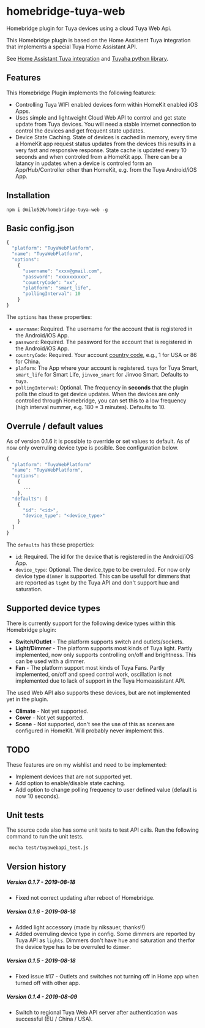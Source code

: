 # homebridge-tuya-web

Homebridge plugin for Tuya devices using a cloud Tuya Web Api.

This Homebridge plugin is based on the Home Assistent Tuya integration that implements a special Tuya Home Assistant API.

See [Home Assistant Tuya integration](https://www.home-assistant.io/components/tuya/) and [Tuyaha python library](https://github.com/PaulAnnekov/tuyaha).

## Features

This Homebridge Plugin implements the following features:

- Controlling Tuya WIFI enabled devices form within HomeKit enabled iOS Apps.
- Uses simple and lightweight Cloud Web API to control and get state update from Tuya devices. You will need a stable internet connection to control the devices and get frequent state updates.
- Device State Caching. State of devices is cached in memory, every time a HomeKit app request status updates from the devices this results in a very fast and responsive response. State cache is updated every 10 seconds and when controled from a HomeKit app. There can be a latancy in updates when a device is controled form an App/Hub/Controller other than HomeKit, e.g. from the Tuya Android/iOS App.

## Installation

```
npm i @milo526/homebridge-tuya-web -g
```

## Basic config.json

```javascript
{
  "platform": "TuyaWebPlatform",
  "name": "TuyaWebPlatform",
  "options":
    {
      "username": "xxxx@gmail.com",
      "password": "xxxxxxxxxx",
      "countryCode": "xx",
      "platform": "smart_life",
      "pollingInterval": 10
    }
}
```

The `options` has these properties:

- `username`: Required. The username for the account that is registered in the Android/iOS App.
- `password`: Required. The password for the account that is registered in the Android/iOS App.
- `countryCode`: Required. Your account [country code](https://www.countrycode.org/), e.g., 1 for USA or 86 for China.
- `plaform`: The App where your account is registered. `tuya` for Tuya Smart, `smart_life` for Smart Life, `jinvoo_smart` for Jinvoo Smart. Defaults to `tuya`.
- `pollingInterval`: Optional. The frequency in **seconds** that the plugin polls the cloud to get device updates. When the devices are only controlled through Homebridge, you can set this to a low frequency (high interval nummer, e.g. 180 = 3 minutes). Defaults to 10.

## Overrule / default values

As of version 0.1.6 it is possible to override or set values to default. As of now only overruling device type is posible. See configuration below.

```javascript
{
  "platform": "TuyaWebPlatform"
  "name": "TuyaWebPlatform",
  "options":
    {
      ...
    },
  "defaults": [
    {
      "id": "<id>",
      "device_type": "<device_type>"
    }
  ]
}
```

The `defaults` has these properties:

- `id`: Required. The id for the device that is registered in the Android/iOS App.
- `device_type`: Optional. The device_type to be overruled. For now only device type `dimmer` is supported. This can be usefull for dimmers that are reported as `light` by the Tuya API and don't support hue and saturation. 

## Supported device types

There is currently support for the following device types within this Homebridge plugin:

- **Switch/Outlet** - The platform supports switch and outlets/sockets.
- **Light/Dimmer** - The platform supports most kinds of Tuya light. Partly implemented, now only supports controlling on/off and brightness. This can be used with a dimmer.
- **Fan** - The platform support most kinds of Tuya Fans. Partly implemented, on/off and speed control work, oscillation is not implemented due to lack of support in the Tuya Homeassistant API. 

The used Web API also supports these devices, but are not implemented yet in the plugin.

- **Climate** - Not yet supported.
- **Cover** - Not yet supported.
- **Scene** - Not supported, don't see the use of this as scenes are configured in HomeKit. Will probably never implement this.

## TODO

These features are on my wishlist and need to be implemented:

- Implement devices that are not supported yet.
- Add option to enable/disable state caching.
- Add option to change polling frequency to user defined value (default is now 10 seconds).

## Unit tests

The source code also has some unit tests to test API calls. Run the following command to run the unit tests.

```
 mocha test/tuyawebapi_test.js
```

## Version history

##### Version 0.1.7 - 2019-08-18

* Fixed not correct updating after reboot of Homebridge.

##### Version 0.1.6 - 2019-08-18

* Added light accessory (made by niksauer, thanks!!)
* Added overruling device type in config. Some dimmers are reported by Tuya API as `lights`. Dimmers don't have hue and saturation and therfor the device type has to  be overruled to `dimmer`.

##### Version 0.1.5 - 2019-08-18

* Fixed issue #17 - Outlets and switches not turning off in Home app when turned off with other app.

##### Version 0.1.4 - 2019-08-09

* Switch to regional Tuya Web API server after authentication was successful (EU / China / USA).
